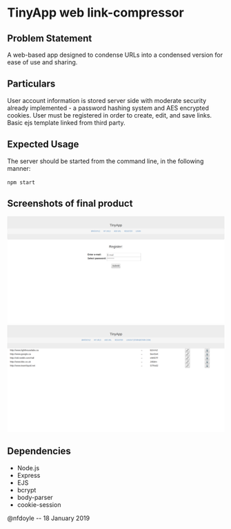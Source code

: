 # TinyApp web link-compressor

## Problem Statement

A web-based app designed to condense URLs into a condensed version for ease of use and sharing.

## Particulars

User account information is stored server side with moderate security already implemented - a password hashing system and AES encrypted cookies. User must be registered in order to create, edit, and save links. Basic ejs template linked from third party.

## Expected Usage

The server should be started from the command line, in the following manner:

`npm start`

## Screenshots of final product

!["Screenshot of register page"](https://github.com/nfdoyle/tinyapp-project/blob/master/docs/register-page.png?raw=true)
!["Screenshot of urls page"](https://github.com/nfdoyle/tinyapp-project/blob/master/docs/urls-page.png?raw=true)

## Dependencies

- Node.js
- Express
- EJS
- bcrypt
- body-parser
- cookie-session

@nfdoyle -- 18 January 2019
